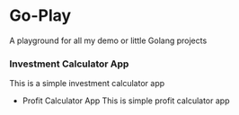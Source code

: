 # Go-Play

A playground for all my demo or little Golang projects

### Investment Calculator App
This is a simple investment calculator app

* Profit Calculator App
This is simple profit calculator app
